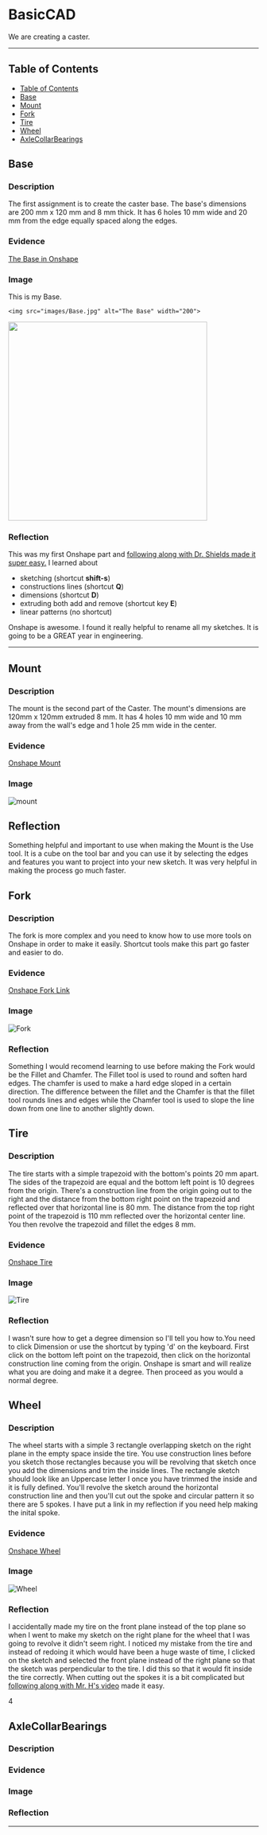 # BasicCAD

We are creating a caster.

---
## Table of Contents
* [Table of Contents](#Table-of-Contents)
* [Base](#Base)
* [Mount](#Mount)
* [Fork](#Fork)
* [Tire](#Tire)
* [Wheel](#Wheel)
* [AxleCollarBearings](#AxleCollarBearings)

## Base

### Description

The first assignment is to create the caster base.  The base's dimensions are 200 mm x 120 mm and 8 mm thick.  It has 6 holes 10 mm wide and 20 mm from the edge equally spaced along the edges.

### Evidence
[The Base in Onshape](https://cvilleschools.onshape.com/documents/927915425b900e39900be1d1/w/ce34bb8be3d17142ba8f5a39/e/917e48ae5d47e0ff55b22eeb)

### Image
This is my Base.
~~~
<img src="images/Base.jpg" alt="The Base" width="200">
~~~
<img src="https://github.com/OneCHSEngr/BasicCAD/blob/master/images/Base.jpg" width="400">

### Reflection

This was my first Onshape part and [following along with Dr. Shields made it super easy.](https://www.youtube.com/watch?v=93BFUD-HAG8&feature=emb_title&scrlybrkr=5670f0b4)  I learned about 
* sketching (shortcut **shift-s**)
* constructions lines (shortcut **Q**)
* dimensions (shortcut **D**)
* extruding both add and remove (shortcut key **E**)
* linear patterns (no shortcut)

Onshape is awesome.  I found it really helpful to rename all my sketches.  It is going to be a GREAT year in engineering.

---


## Mount

### Description
The mount is the second part of the Caster. The mount's dimensions are 120mm x 120mm extruded 8 mm. It has 4 holes 10 mm wide and 10 mm away from the wall's edge and 1 hole 25 mm wide in the center. 
### Evidence
[Onshape Mount](https://cvilleschools.onshape.com/documents/927915425b900e39900be1d1/w/ce34bb8be3d17142ba8f5a39/e/917e48ae5d47e0ff55b22eeb)
### Image
![mount](Images/Basemount.png)
## Reflection
Something helpful and important to use when making the Mount is the Use tool. It is a cube on the tool bar and you can use it by selecting the edges and features you want to project into your new sketch. It was very helpful in making the process go much faster. 




## Fork

### Description
The fork is more complex and you need to know how to use more tools on Onshape in order to make it easily. Shortcut tools make this part go faster and easier to do. 
### Evidence
[Onshape Fork Link](https://cvilleschools.onshape.com/documents/927915425b900e39900be1d1/w/ce34bb8be3d17142ba8f5a39/e/9dd7429963bebce307ea0c64)
### Image
![Fork](Images/Fork.png)
### Reflection
Something I would recomend learning to use before making the Fork would be the Fillet and Chamfer. The Fillet tool is used to round and soften hard edges. The chamfer is used to make a hard edge sloped in a certain direction. The difference between the fillet and the Chamfer is that the fillet tool rounds lines and edges while the Chamfer tool is used to slope the line down from one line to another slightly down. 



## Tire

### Description
The tire starts with a simple trapezoid with the bottom's points 20 mm apart. The sides of the trapezoid are equal and the bottom left point is 10 degrees from the origin. There's a construction line from the origin going out to the right and the distance from the bottom right point on the trapezoid and reflected over that horizontal line is 80 mm. The distance from the top right point of the trapezoid is 110 mm reflected over the horizontal center line. You then revolve the trapezoid and fillet the edges 8 mm. 
### Evidence
[Onshape Tire](https://cvilleschools.onshape.com/documents/927915425b900e39900be1d1/w/ce34bb8be3d17142ba8f5a39/e/640b708da3ca0a9004b344a1)
### Image
![Tire](Images/Tire.png)
### Reflection
I wasn't sure how to get a degree dimension so I'll tell you how to.You need to click Dimension or use the shortcut by typing 'd' on the keyboard. First click on the bottom left point on the trapezoid, then click on the horizontal construction line coming from the origin. Onshape is smart and will realize what you are doing and make it a degree. Then proceed as you would a normal degree. 



## Wheel

### Description
The wheel starts with a simple 3 rectangle overlapping sketch on the right plane in the empty space inside the tire. You use construction lines before you sketch those rectangles because you will be revolving that sketch once you add the dimensions and trim the inside lines. The rectangle sketch should look like an Uppercase letter I once you have trimmed the inside and it is fully defined. You'll revolve the sketch around the horizontal construction line and then you'll cut out the spoke and circular pattern it so there are 5 spokes. I have put a link in my reflection if you need help making the inital spoke. 
### Evidence
[Onshape Wheel](https://cvilleschools.onshape.com/documents/927915425b900e39900be1d1/w/ce34bb8be3d17142ba8f5a39/e/640b708da3ca0a9004b344a1)
### Image
![Wheel](Images/Wheel.png)
### Reflection
I accidentally made my tire on the front plane instead of the top plane so when I went to make my sketch on the right plane for the wheel that I was going to revolve it didn't seem right. I noticed my mistake from the tire and instead of redoing it which would have been a huge waste of time, I clicked on the sketch and selected the front plane instead of the right plane so that the sketch was perpendicular to the tire. I did this so that it would fit inside the tire correctly. 
When cutting out the spokes it is a bit complicated but [following along with Mr. H's video](https://www.youtube.com/watch?v=DbOjDNK8Nsk&feature=emb_title) made it easy. 

4

## AxleCollarBearings

### Description

### Evidence

### Image

### Reflection

---
